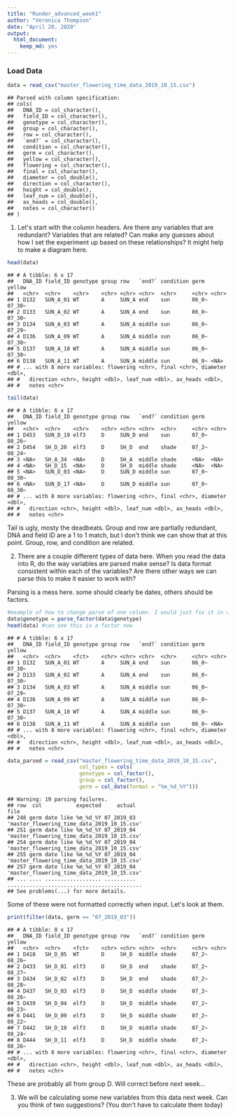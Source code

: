 ```yaml
---
title: "Runder_advanced_week1"
author: "Veronica Thompson"
date: "April 20, 2020"
output: 
  html_document: 
    keep_md: yes
---
```




### Load Data  

```r
data = read_csv("master_flowering_time_data_2019_10_15.csv")
```

```
## Parsed with column specification:
## cols(
##   DNA_ID = col_character(),
##   field_ID = col_character(),
##   genotype = col_character(),
##   group = col_character(),
##   row = col_character(),
##   `end?` = col_character(),
##   condition = col_character(),
##   germ = col_character(),
##   yellow = col_character(),
##   flowering = col_character(),
##   final = col_character(),
##   diameter = col_double(),
##   direction = col_character(),
##   height = col_double(),
##   leaf_num = col_double(),
##   ax_heads = col_double(),
##   notes = col_character()
## )
```

1) Let's start with the column headers. Are there any variables that are redundant? Variables that are related? Can make any guesses about how I set the experiment up based on these relationships? It might help to make a diagram here.  


```r
head(data)
```

```
## # A tibble: 6 x 17
##   DNA_ID field_ID genotype group row   `end?` condition germ  yellow
##   <chr>  <chr>    <chr>    <chr> <chr> <chr>  <chr>     <chr> <chr> 
## 1 D132   SUN_A_01 WT       A     SUN_A end    sun       06_0~ 07_30~
## 2 D133   SUN_A_02 WT       A     SUN_A end    sun       06_0~ 07_30~
## 3 D134   SUN_A_03 WT       A     SUN_A middle sun       06_0~ 07_29~
## 4 D136   SUN_A_09 WT       A     SUN_A middle sun       06_0~ 07_30~
## 5 D137   SUN_A_10 WT       A     SUN_A middle sun       06_0~ 07_30~
## 6 D138   SUN_A_11 WT       A     SUN_A middle sun       06_0~ <NA>  
## # ... with 8 more variables: flowering <chr>, final <chr>, diameter <dbl>,
## #   direction <chr>, height <dbl>, leaf_num <dbl>, ax_heads <dbl>,
## #   notes <chr>
```

```r
tail(data)
```

```
## # A tibble: 6 x 17
##   DNA_ID field_ID genotype group row   `end?` condition germ  yellow
##   <chr>  <chr>    <chr>    <chr> <chr> <chr>  <chr>     <chr> <chr> 
## 1 D453   SUN_D_19 elf3     D     SUN_D end    sun       07_0~ 08_26~
## 2 D454   SH_D_20  elf3     D     SH_D  end    shade     07_2~ 08_24~
## 3 <NA>   SH_A_34  <NA>     D     SH_A  middle shade     <NA>  <NA>  
## 4 <NA>   SH_D_15  <NA>     D     SH_D  middle shade     <NA>  <NA>  
## 5 <NA>   SUN_D_03 <NA>     D     SUN_D middle sun       07_0~ 08_30~
## 6 <NA>   SUN_D_17 <NA>     D     SUN_D middle sun       07_0~ 08_30~
## # ... with 8 more variables: flowering <chr>, final <chr>, diameter <dbl>,
## #   direction <chr>, height <dbl>, leaf_num <dbl>, ax_heads <dbl>,
## #   notes <chr>
```
Tail is ugly, mosty the deadbeats. Group and row are partially redundant, DNA and field ID are a 1 to 1 match, but I don't think we can show that at this point.  Group, row, and condition are related.  

2) There are a couple different types of data here. When you read the data into R, do the way variables are parsed make sense? Is data format consistent within each of the variables? Are there other ways we can parse this to make it easier to work with?  

Parsing is a mess here. some should clearly be dates, others should be factors.  

```r
#example of how to change parse of one column. I would just fix it in read_csv is the first place.  
data$genotype = parse_factor(data$genotype)
head(data) #can see this is a factor now
```

```
## # A tibble: 6 x 17
##   DNA_ID field_ID genotype group row   `end?` condition germ  yellow
##   <chr>  <chr>    <fct>    <chr> <chr> <chr>  <chr>     <chr> <chr> 
## 1 D132   SUN_A_01 WT       A     SUN_A end    sun       06_0~ 07_30~
## 2 D133   SUN_A_02 WT       A     SUN_A end    sun       06_0~ 07_30~
## 3 D134   SUN_A_03 WT       A     SUN_A middle sun       06_0~ 07_29~
## 4 D136   SUN_A_09 WT       A     SUN_A middle sun       06_0~ 07_30~
## 5 D137   SUN_A_10 WT       A     SUN_A middle sun       06_0~ 07_30~
## 6 D138   SUN_A_11 WT       A     SUN_A middle sun       06_0~ <NA>  
## # ... with 8 more variables: flowering <chr>, final <chr>, diameter <dbl>,
## #   direction <chr>, height <dbl>, leaf_num <dbl>, ax_heads <dbl>,
## #   notes <chr>
```

```r
data_parsed = read_csv("master_flowering_time_data_2019_10_15.csv", 
                       col_types = cols( 
                       genotype = col_factor(),
                       group = col_factor(), 
                       germ = col_date(format = "%m_%d_%Y")))
```

```
## Warning: 19 parsing failures.
## row  col           expected     actual                                        file
## 248 germ date like %m_%d_%Y 07_2019_03 'master_flowering_time_data_2019_10_15.csv'
## 251 germ date like %m_%d_%Y 07_2019_04 'master_flowering_time_data_2019_10_15.csv'
## 254 germ date like %m_%d_%Y 07_2019_04 'master_flowering_time_data_2019_10_15.csv'
## 255 germ date like %m_%d_%Y 07_2019_04 'master_flowering_time_data_2019_10_15.csv'
## 257 germ date like %m_%d_%Y 07_2019_04 'master_flowering_time_data_2019_10_15.csv'
## ... .... .................. .......... ...........................................
## See problems(...) for more details.
```
Some of these were not formatted correctly when input. Let's look at them.   


```r
print(filter(data, germ == "07_2019_03"))
```

```
## # A tibble: 8 x 17
##   DNA_ID field_ID genotype group row   `end?` condition germ  yellow
##   <chr>  <chr>    <fct>    <chr> <chr> <chr>  <chr>     <chr> <chr> 
## 1 D418   SH_D_05  WT       D     SH_D  middle shade     07_2~ 08_26~
## 2 D433   SH_D_01  elf3     D     SH_D  end    shade     07_2~ 08_27~
## 3 D434   SH_D_02  elf3     D     SH_D  end    shade     07_2~ 08_28~
## 4 D437   SH_D_03  elf3     D     SH_D  middle shade     07_2~ 08_26~
## 5 D439   SH_D_04  elf3     D     SH_D  middle shade     07_2~ 08_23~
## 6 D441   SH_D_09  elf3     D     SH_D  middle shade     07_2~ 08_22~
## 7 D442   SH_D_10  elf3     D     SH_D  middle shade     07_2~ 08_24~
## 8 D444   SH_D_11  elf3     D     SH_D  middle shade     07_2~ 08_26~
## # ... with 8 more variables: flowering <chr>, final <chr>, diameter <dbl>,
## #   direction <chr>, height <dbl>, leaf_num <dbl>, ax_heads <dbl>,
## #   notes <chr>
```
These are probably all from group D. Will correct before next week...  


3) We will be calculating some new variables from this data next week. Can you think of two suggestions? (You don't have to calculate them today)
